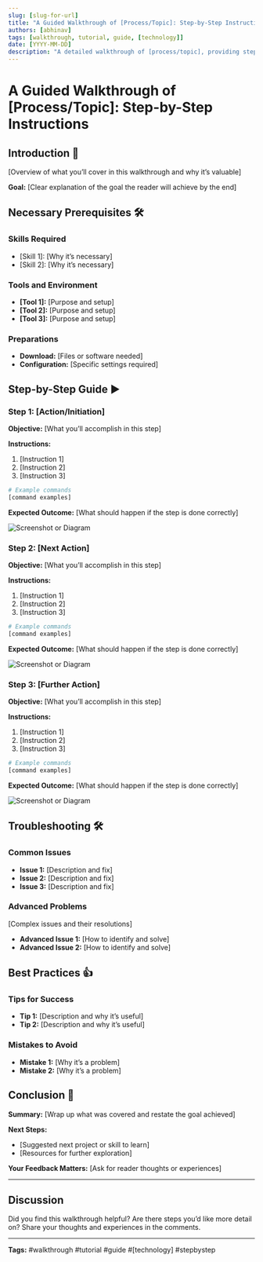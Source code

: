 ```yaml
---
slug: [slug-for-url]
title: "A Guided Walkthrough of [Process/Topic]: Step-by-Step Instructions"
authors: [abhinav]
tags: [walkthrough, tutorial, guide, [technology]]
date: [YYYY-MM-DD]
description: "A detailed walkthrough of [process/topic], providing step-by-step guidance to achieve [goal]."
---
```


# A Guided Walkthrough of [Process/Topic]: Step-by-Step Instructions

<!--truncate-->

## Introduction 📘

[Overview of what you’ll cover in this walkthrough and why it’s valuable]

**Goal:**
[Clear explanation of the goal the reader will achieve by the end]

## Necessary Prerequisites 🛠️

### Skills Required
- [Skill 1]: [Why it’s necessary]
- [Skill 2]: [Why it’s necessary]

### Tools and Environment
- **[Tool 1]:** [Purpose and setup]
- **[Tool 2]:** [Purpose and setup]
- **[Tool 3]:** [Purpose and setup]

### Preparations
- **Download:** [Files or software needed]
- **Configuration:** [Specific settings required]

## Step-by-Step Guide ▶️

### Step 1: [Action/Initiation]

**Objective:**
[What you’ll accomplish in this step]

**Instructions:**
1. [Instruction 1]
2. [Instruction 2]
3. [Instruction 3]

```bash
# Example commands
[command examples]
```

**Expected Outcome:**
[What should happen if the step is done correctly]

![Screenshot or Diagram](path/to/screenshot.png)

### Step 2: [Next Action]

**Objective:**
[What you’ll accomplish in this step]

**Instructions:**
1. [Instruction 1]
2. [Instruction 2]
3. [Instruction 3]

```bash
# Example commands
[command examples]
```

**Expected Outcome:**
[What should happen if the step is done correctly]

![Screenshot or Diagram](path/to/screenshot.png)

### Step 3: [Further Action]

**Objective:**
[What you’ll accomplish in this step]

**Instructions:**
1. [Instruction 1]
2. [Instruction 2]
3. [Instruction 3]

```bash
# Example commands
[command examples]
```

**Expected Outcome:**
[What should happen if the step is done correctly]

![Screenshot or Diagram](path/to/screenshot.png)

## Troubleshooting 🛠️

### Common Issues

- **Issue 1:** [Description and fix]
- **Issue 2:** [Description and fix]
- **Issue 3:** [Description and fix]

### Advanced Problems

[Complex issues and their resolutions]

- **Advanced Issue 1:** [How to identify and solve]
- **Advanced Issue 2:** [How to identify and solve]

## Best Practices 👍

### Tips for Success
- **Tip 1:** [Description and why it’s useful]
- **Tip 2:** [Description and why it’s useful]

### Mistakes to Avoid
- **Mistake 1:** [Why it’s a problem]
- **Mistake 2:** [Why it’s a problem]

## Conclusion 🎉

**Summary:**
[Wrap up what was covered and restate the goal achieved]

**Next Steps:**
- [Suggested next project or skill to learn]
- [Resources for further exploration]

**Your Feedback Matters:**
[Ask for reader thoughts or experiences]

---

## Discussion

Did you find this walkthrough helpful? Are there steps you’d like more detail on? Share your thoughts and experiences in the comments.

---

**Tags:** #walkthrough #tutorial #guide #[technology] #stepbystep


